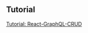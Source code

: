 ## Tutorial 

[Tutorial: React-GraphQL-CRUD](https://code2tutorial.com/tutorial/b51a1e9d-3ad1-45f7-aa03-2be31e1a511c/index.md)
